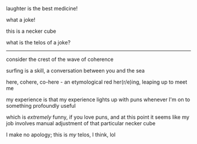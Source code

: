 laughter is the best medicine!

what a joke!

this is a necker cube

what is the telos of a joke?

---

consider the crest of the wave of coherence

surfing is a skill, a conversation between you and the sea

here, cohere, co-here - an etymological red her(r/e)ing, leaping up to meet me

my experience is that my experience lights up with puns whenever I'm on to something profoundly useful

which is *extremely* funny, if you love puns, and at this point it seems like my job involves manual adjustment of that particular necker cube

I make no apology; this is *my* telos, I think, lol
